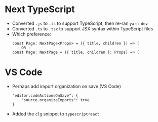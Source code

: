 # Next TypeScript

- Converted `.js` to `.ts` to support TypeScript, then re-ran `yarn dev`
- Converted `.ts` to `.tsx` to support JSX syntax within TypeScript files
- Which preference:
  ```
  const Page: NextPage<Props> = ({ title, children }) => (
    - OR -
  const Page: NextPage = ({ title, children }: Props) => (
  ```

# VS Code

- Perhaps add import organization on save (VS Code)
  ```
  "editor.codeActionsOnSave": {
      "source.organizeImports": true
  }
  ```
- Added the `clg` snippet to `typescriptreact`
